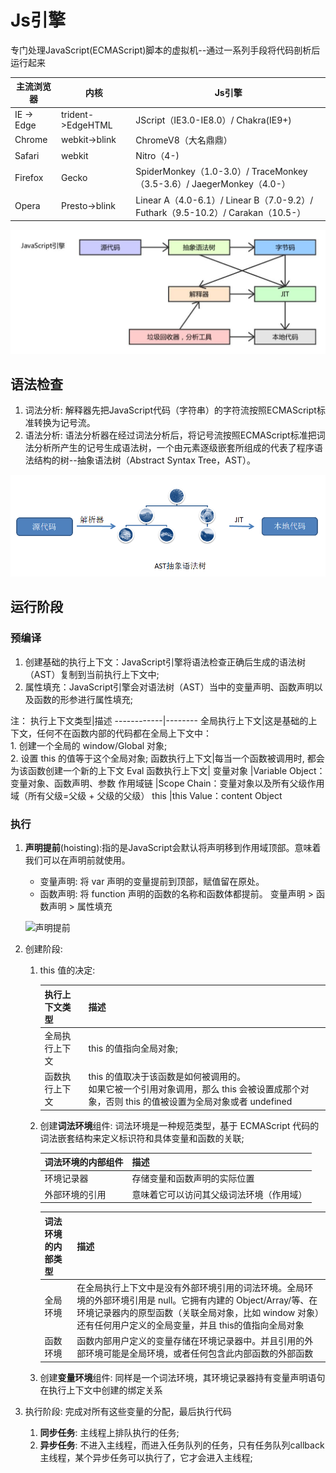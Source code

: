 # Js引擎

专门处理JavaScript(ECMAScript)脚本的虚拟机--通过一系列手段将代码剖析后运行起来

主流浏览器|内核|Js引擎
---------|----|------
IE -> Edge|trident->EdgeHTML|JScript（IE3.0-IE8.0）/ Chakra(IE9+)
Chrome|webkit->blink|ChromeV8（大名鼎鼎）
Safari|webkit|Nitro（4-)
Firefox|Gecko|SpiderMonkey（1.0-3.0）/ TraceMonkey（3.5-3.6）/ JaegerMonkey（4.0-）
Opera|Presto->blink|Linear A（4.0-6.1）/ Linear B（7.0-9.2）/ Futhark（9.5-10.2）/ Carakan（10.5-）

![Js引擎](../.source/Js引擎.jpeg "Js引擎")

## 语法检查

1. 词法分析: 解释器先把JavaScript代码（字符串）的字符流按照ECMAScript标准转换为记号流。
2. 语法分析: 语法分析器在经过词法分析后，将记号流按照ECMAScript标准把词法分析所产生的记号生成语法树，一个由元素逐级嵌套所组成的代表了程序语法结构的树--抽象语法树（Abstract Syntax Tree，AST）。

![v8引擎](../.source/v8引擎.png "v8引擎")

## 运行阶段

### 预编译

1. 创建基础的执行上下文：JavaScript引擎将语法检查正确后生成的语法树（AST）复制到当前执行上下文中;
2. 属性填充：JavaScript引擎会对语法树（AST）当中的变量声明、函数声明以及函数的形参进行属性填充;

注：
执行上下文类型|描述
------------|--------
全局执行上下文|这是基础的上下文，任何不在函数内部的代码都在全局上下文中：<br/>1. 创建一个全局的 window/Global 对象;<br/>2. 设置 this 的值等于这个全局对象;
函数执行上下文|每当一个函数被调用时, 都会为该函数创建一个新的上下文
Eval 函数执行上下文|
变量对象    |Variable Object：变量对象、函数声明、参数
作用域链    |Scope Chain：变量对象以及所有父级作用域（所有父级=父级 + 父级的父级）
this        |this Value：content Object

### 执行

1. **声明提前**(hoisting):指的是JavaScript会默认将声明移到作用域顶部。意味着我们可以在声明前就使用。
    * 变量声明: 将 var 声明的变量提前到顶部，赋值留在原处。
    * 函数声明: 将 function 声明的函数的名称和函数体都提前。
    变量声明 > 函数声明 > 属性填充

    ![声明提前](../.source/声明提前.png "声明提前")

2. 创建阶段:
    1. this 值的决定:

        执行上下文类型|描述
        -------------|--------
        全局执行上下文|this 的值指向全局对象;
        函数执行上下文|this 的值取决于该函数是如何被调用的。<br/>如果它被一个引用对象调用，那么 this 会被设置成那个对象，否则 this 的值被设置为全局对象或者 undefined

    2. 创建**词法环境**组件: 词法环境是一种规范类型，基于 ECMAScript 代码的词法嵌套结构来定义标识符和具体变量和函数的关联;

        词法环境的内部组件|描述
        -------------|--------
        环境记录器|存储变量和函数声明的实际位置
        外部环境的引用|意味着它可以访问其父级词法环境（作用域）

        词法环境的内部类型|描述
        -------------|--------
        全局环境|在全局执行上下文中是没有外部环境引用的词法环境。全局环境的外部环境引用是 null。它拥有内建的 Object/Array/等、在环境记录器内的原型函数（关联全局对象，比如 window 对象）还有任何用户定义的全局变量，并且 this的值指向全局对象
        函数环境|函数内部用户定义的变量存储在环境记录器中。并且引用的外部环境可能是全局环境，或者任何包含此内部函数的外部函数

    3. 创建**变量环境**组件: 同样是一个词法环境，其环境记录器持有变量声明语句在执行上下文中创建的绑定关系
3. 执行阶段: 完成对所有这些变量的分配，最后执行代码
    1. **同步任务**: 主线程上排队执行的任务;
    2. **异步任务**: 不进入主线程，而进入任务队列的任务，只有任务队列callback主线程，某个异步任务可以执行了，它才会进入主线程;

<!-- 作用域(scope)|指变量的可访问性。
全局作用域  |全局作用域内的变量可以在任何其他作用域内访问和修改；
局部作用域  |函数内定义的变量可以在局部（本地）作用域内访问和修改;条件语句(if 和 switch)&循环语句(for 和 while)不会创建一个新的作用域。
变量作用域  |
函数作用域  |变量在声明他们的函数体以及这个函数体嵌套的任意函数体内都是有定义的

上下文(context)|

执行器上下文 -->
